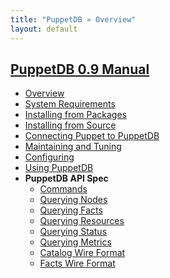 ```yaml
---
title: "PuppetDB » Overview"
layout: default
---
```



[PuppetDB 0.9 Manual](./0.9)
------

<ul>
  <li><a href="./0.9/index.html">Overview</a></li>
  <li><a href="./0.9/requirements.html">System Requirements</a></li>
  <li><a href="./0.9/install.html">Installing from Packages</a></li>
  <li><a href="./0.9/install_from_source.html">Installing from Source</a></li>
  <li><a href="./0.9/connect_puppet.html">Connecting Puppet to PuppetDB</a></li>
  <li><a href="./0.9/maintain_and_tune.html">Maintaining and Tuning</a></li>
  <li><a href="./0.9/configure.html">Configuring</a></li>
  <li><a href="./0.9/using.html">Using PuppetDB</a></li>
  <li><strong style="cursor: pointer;">PuppetDB API Spec</strong>
    <ul>
      <li><a href="./0.9/spec_commands.html">Commands</a></li>
      <li><a href="./0.9/spec_q_node.html">Querying Nodes</a></li>
      <li><a href="./0.9/spec_q_facts.html">Querying Facts</a></li>
      <li><a href="./0.9/spec_q_resource.html">Querying Resources</a></li>
      <li><a href="./0.9/spec_q_status.html">Querying Status</a></li>
      <li><a href="./0.9/spec_q_metrics.html">Querying Metrics</a></li>
      <li><a href="./0.9/spec_catalog_wire_format.html">Catalog Wire Format</a></li>
      <li><a href="./0.9/spec_facts_wire_format.html">Facts Wire Format</a></li>
    </ul>
  </li>
</ul>
